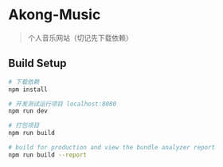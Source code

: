# Akong-Music

> 个人音乐网站（切记先下载依赖）

## Build Setup

``` bash
# 下载依赖
npm install

# 开发测试运行项目 localhost:8080
npm run dev

# 打包项目
npm run build

# build for production and view the bundle analyzer report
npm run build --report
